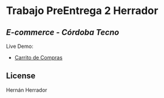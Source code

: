 # Trabajo PreEntrega 2 Herrador

## _E-commerce - Córdoba Tecno_

Live Demo:

- <a href="https://nanocba06.github.io/PreEntrega2Herrador/"> Carrito de Compras </a>

## License

Hernán Herrador
